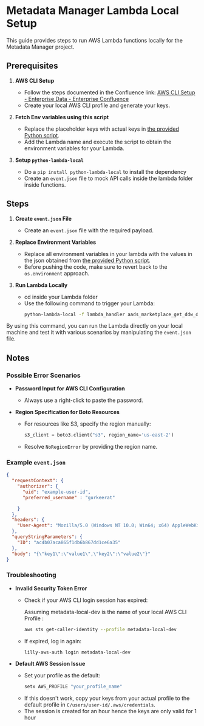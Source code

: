 # Metadata Manager Lambda Local Setup

This guide provides steps to run AWS Lambda functions locally for the Metadata Manager project.

## Prerequisites

1. **AWS CLI Setup**
   - Follow the steps documented in the Confluence link: [AWS CLI Setup - Enterprise Data - Enterprise Confluence](https://lilly-confluence.atlassian.net/wiki/spaces/EDB/pages/904006250/AWS+CLI+Setup)
   - Create your local AWS CLI profile and generate your keys.

2. **Fetch Env variables using this script**
   - Replace the placeholder keys with actual keys in [the provided Python script](https://github.com/Gurkeerat08/AWS-Lambda-Setup-Local/blob/main/environment_variables.py).
   - Add the Lambda name and execute the script to obtain the environment variables for your Lambda.

3. **Setup `python-lambda-local`**
   - Do a `pip install python-lambda-local` to install the dependency
   - Create an `event.json` file to mock API calls inside the lambda folder inside functions.

## Steps

1. **Create `event.json` File**
   - Create an `event.json` file with the required payload.

2. **Replace Environment Variables**
   - Replace all environment variables in your lambda with the values in the json obtained from [the provided Python script](https://github.com/Gurkeerat08/AWS-Lambda-Setup-Local/blob/main/environment_variables.py).
   - Before pushing the code, make sure to revert back to the `os.environment` approach.

3. **Run Lambda Locally**
   - cd inside your Lambda folder
   - Use the following command to trigger your Lambda:
     ```bash
     python-lambda-local -f lambda_handler aads_marketplace_get_ddw_data_request_history.py event.json
     ```

By using this command, you can run the Lambda directly on your local machine and test it with various scenarios by manipulating the `event.json` file.

## Notes

### Possible Error Scenarios

- **Password Input for AWS CLI Configuration**
  - Always use a right-click to paste the password.

- **Region Specification for Boto Resources**
  - For resources like S3, specify the region manually:
    ```python
    s3_client = boto3.client("s3", region_name='us-east-2')
    ```
  - Resolve `NoRegionError` by providing the region name.

### Example `event.json`

```json
{
  "requestContext": {
    "authorizer": {
      "uid": "example-user-id",
      "preferred_username" : "gurkeerat"

    }
  },
  "headers": {
    "User-Agent": "Mozilla/5.0 (Windows NT 10.0; Win64; x64) AppleWebKit/537.36 (KHTML, like Gecko) Chrome/58.0.3029.110 Safari/537.3"
  },
  "queryStringParameters": {
    "ID": "ac4b07aca865f1db6b867dd1ce6a35"
  },
  "body": "{\"key1\":\"value1\",\"key2\":\"value2\"}"
}
```

### Troubleshooting

- **Invalid Security Token Error**
  - Check if your AWS CLI login session has expired:

    Assuming metadata-local-dev is the name of your local AWS CLI Profile : 

    ```bash
    aws sts get-caller-identity --profile metadata-local-dev
    ```
  - If expired, log in again:
    ```bash
    lilly-aws-auth login metadata-local-dev
    ```

- **Default AWS Session Issue**
  - Set your profile as the default:
    ```bash
    setx AWS_PROFILE "your_profile_name"
    ```
  - If this doesn't work, copy your keys from your actual profile to the default profile in `C/users/user-id/.aws/credentials`.
  - The session is created for an hour hence the keys are only valid for 1 hour